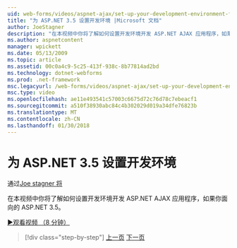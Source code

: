 ```yaml
---
uid: web-forms/videos/aspnet-ajax/set-up-your-development-environment-for-aspnet-35
title: "为 ASP.NET 3.5 设置开发环境 |Microsoft 文档"
author: JoeStagner
description: "在本视频中你将了解如何设置开发环境开发 ASP.NET AJAX 应用程序，如果你面向的 ASP.NET 3.5。"
ms.author: aspnetcontent
manager: wpickett
ms.date: 05/13/2009
ms.topic: article
ms.assetid: 00c0a4c9-5c25-413f-938c-8b77814ad2bd
ms.technology: dotnet-webforms
ms.prod: .net-framework
msc.legacyurl: /web-forms/videos/aspnet-ajax/set-up-your-development-environment-for-aspnet-35
msc.type: video
ms.openlocfilehash: ae11e493541c57003c6675d72c76d78c7ebeacf1
ms.sourcegitcommit: a510f38930abc84c4b302029d019a34dfe76823b
ms.translationtype: MT
ms.contentlocale: zh-CN
ms.lasthandoff: 01/30/2018
---
```

<a name="set-up-your-development-environment-for-aspnet-35"></a>为 ASP.NET 3.5 设置开发环境
====================
通过[Joe stagner 将](https://github.com/JoeStagner)

在本视频中你将了解如何设置开发环境开发 ASP.NET AJAX 应用程序，如果你面向的 ASP.NET 3.5。

[&#9654;观看视频 （8 分钟）](https://channel9.msdn.com/Blogs/ASP-NET-Site-Videos/set-up-your-development-environment-for-aspnet-35)

>[!div class="step-by-step"]
[上一页](how-to-dynamically-add-controls-to-a-web-page.md)
[下一页](set-up-your-development-environment-for-aspnet-20.md)
